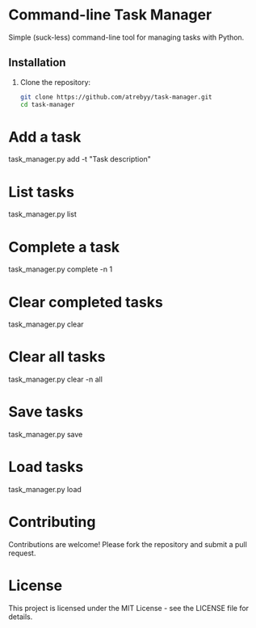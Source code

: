 # Command-line Task Manager

Simple (suck-less) command-line tool for managing tasks with Python.

## Installation

1. Clone the repository:

   ```bash
   git clone https://github.com/atrebyy/task-manager.git
   cd task-manager

# Add a task
task_manager.py add -t "Task description"

# List tasks
task_manager.py list

# Complete a task
task_manager.py complete -n 1

# Clear completed tasks
task_manager.py clear

# Clear all tasks
task_manager.py clear -n all

# Save tasks
task_manager.py save

# Load tasks
task_manager.py load

# Contributing
Contributions are welcome! Please fork the repository and submit a pull request.

# License
This project is licensed under the MIT License - see the LICENSE file for details.
